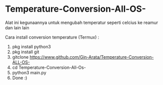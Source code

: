 # Temperature-Conversion-All-OS-
Alat ini kegunaannya untuk mengubah temperatur seperti celcius ke reamur dan lain lain

Cara install conversion temperature (Termux) : 
1. pkg install python3
2. pkg install git
3. gitclone https://www.github.com/Gin-Arata/Temperature-Conversion-ALL-OS-
4. cd Temperature-Conversion-All-Os-
5. python3 main.py
6. Done :)
